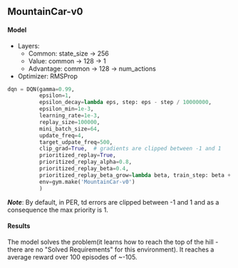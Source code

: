 ## MountainCar-v0

#### Model
- Layers:
    - Common: state_size -> 256
    - Value: common -> 128 -> 1
    - Advantage: common -> 128 -> num_actions
- Optimizer: RMSProp
```python
dqn = DQN(gamma=0.99,
          epsilon=1,
          epsilon_decay=lambda eps, step: eps - step / 10000000,
          epsilon_min=1e-3,
          learning_rate=1e-3,
          replay_size=100000,
          mini_batch_size=64,
          update_freq=4,
          target_udpate_freq=500,
          clip_grad=True,  # gradients are clipped between -1 and 1
          prioritized_replay=True,
          prioritized_replay_alpha=0.8,
          prioritized_replay_beta=0.4,
          prioritized_replay_beta_grow=lambda beta, train_step: beta + 1 / 100000,
          env=gym.make('MountainCar-v0')
          )
```

***Note***: By default, in PER, td errors are clipped between -1 and 1 and as a consequence the max priority is 1.

#### Results
The model solves the problem(it learns how to reach the top of the hill - there are no "Solved Requirements" for this environment).
It reaches a average reward over 100 episodes of ~-105.

